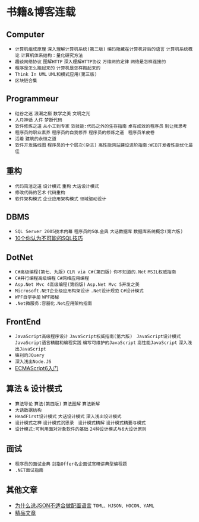 # 书籍&博客连载

## Computer

* `计算机组成原理` `深入理解计算机系统(第三版)` `编码隐藏在计算机背后的语言` `计算机系统概论` `计算机体系结构：量化研究方法`
* `趣谈网络协议` `图解HTTP` `深入理解HTTP协议` `万维网的定律` `网络是怎样连接的`
* `程序是怎么跑起来的` `计算机是怎样跑起来的`
* `Think In UML` `UML和模式应用(第三版)`
*   `区块链合集`

## Programmeur

- `硅谷之迷` `浪潮之巅` `数学之美` `文明之光`
- `人月神话` `人件` `梦断代码` 
-   `软件修炼之道`  `从小工到专家` `软技能:代码之外的生存指南` `卓有成效的程序员` `别让我思考` 
- `程序员的职业素养` `程序员的自我修养` `程序员的修炼之道 ` `程序员羊皮卷`
- `活着` `建筑的永恒之道` 
- `软件开发路线图` `程序员的十个层次(杂志)` `高性能网站建设进阶指南:WEB开发者性能优化最佳`

## 重构

- `代码简洁之道` `设计模式` `重构` `大话设计模式`
- `修改代码的艺术` `代码重构`
- `软件架构模式` `企业应用架构模式` `领域驱动设计`

## DBMS

* `SQL Server 2005技术内幕` `程序员的SQL金典` `大话数据库` `数据库系统概念(第六版)`
* [10个你认为不可能的SQL技巧](https://blog.jooq.org/2016/04/25/10-sql-tricks-that-you-didnt-think-were-possible/?utm_source=dbweekly&utm_medium=email)

## DotNet

* `C#高级编程(第七、九版)` `CLR via C#(第四版)` `你不知道的.Net` `MSIL权威指南` 
* `C#并行编程高级编程` `C#网络应用编程`
* `Asp.Net Mvc 4高级编程(第四版)` `Asp.Net Mvc 5开发之美`
* `Microsoft.NET企业级应用构架设计` `.Net设计规范` `C#设计模式`
* `WPF自学手册` `WPF揭秘`
* `.Net微服务:容器化.Net应用架构指南`

## FrontEnd

* `JavaScript高级程序设计` `JavaScript权威指南(第六版) ` `JavaScript设计模式` `JavaScript语言精髓和编程实践` `编写可维护的JavaScript` `高性能JavaScript`  `深入浅出JavaScript`
* `锋利的JQuery`
* `深入浅出Node.JS`
* [ECMAScript6入门](http://es6.ruanyifeng.com/)

## 算法 & 设计模式

*  `算法导论` `算法(第四版)` `算法图解` `算法新解`
* `大话数据结构`
*  `HeadFirst设计模式` `大话设计模式` `深入浅出设计模式`
* `设计模式之禅` `设计模式沉思录 ` `设计模式精解` `设计模式精要与模式` 
* `设计模式:可利用面对对象软件的基础` `24种设计模式与6大设计原则`

## 面试

* `程序员的面试金典` `剑指Offer名企面试官精讲典型编程题`
* `.NET面试指南`

## 其他文章

* [为什么说JSON不适合做配置语言](http://www.ijiandao.com/2b/baijia/144226.html) `TOML、HJSON、HOCON、YAML`
* [精品文章](https://mp.weixin.qq.com/s?__biz=MzI4NTA1MDEwNg==&mid=2650770358&idx=1&sn=d4ee86c8f5c060119c7d66597b6d7007&chksm=f3f93e23c48eb735e371bdcc9a73f0d5d90034bc155028c1782b60c8ae024d052b0fcefff0f4&mpshare=1&scene=23&srcid=0903T5VgF0E4Ir862n5LLzKe#rd)